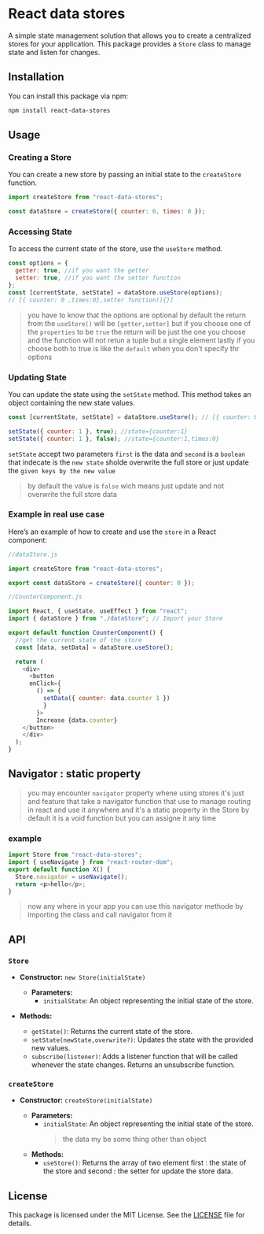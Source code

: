 # React data stores

A simple state management solution that allows you to create a centralized stores for your application. This package provides a `Store` class to manage state and listen for changes.

## Installation

You can install this package via npm:

```bash
npm install react-data-stores
```

## Usage

### Creating a Store

You can create a new store by passing an initial state to the `createStore` function.

```javascript
import createStore from "react-data-stores";

const dataStore = createStore({ counter: 0, times: 0 });
```

### Accessing State

To access the current state of the store, use the `useStore` method.

```javascript
const options = {
  getter: true, //if you want the getter
  setter: true, //if you want the setter function
};
const [currentState, setState] = dataStore.useStore(options);
// [{ counter: 0 ,times:0},setter function(){}]
```

> you have to know that the options are optional by default the return from the `useStore()` will be `[getter,setter]`
> but if you choose one of the `properties` to be `true` the return will be just the one you choose and the function will not retun a tuple but a single element
> lastly if you choose both to true is like the `default` when you don't specify thr options

### Updating State

You can update the state using the `setState` method. This method takes an object containing the new state values.

```javascript
const [currentState, setState] = dataStore.useStore(); // [{ counter: 0 },setter function(){}]

setState({ counter: 1 }, true); //state={counter:1}
setState({ counter: 1 }, false); //state={counter:1,times:0}
```

`setState` accept two parameters `first` is the data
and `second` is a `boolean`
that indecate is the `new state` sholde overwrite the full store
or just update the `given keys by the new value`

> by default the value is `false` wich means just update and not overwrite the full store data

### Example in real use case

Here’s an example of how to create and use the `store` in a React component:

```javascript
//dataStore.js

import createStore from "react-data-stores";

export const dataStore = createStore({ counter: 0 });

//CounterComponent.js

import React, { useState, useEffect } from "react";
import { dataStore } from "./dataStore"; // Import your Store

export default function CounterComponent() {
  //get the current state of the store
  const [data, setData] = dataStore.useStore();

  return (
    <div>
      <button
      onClick={
        () => {
          setData({ counter: data.counter 1 })
          }
        }>
        Increase {data.counter}
    </button>
    </div>
  );
}
```

## Navigator : static property

> you may encounter `navigator` property whene using stores it's just and feature that take a navigator function that use to manage routing in react and use it anywhere and it's a static property in the Store by default it is a void function but you can assigne it any time

### example

```javascript
import Store from "react-data-stores";
import { useNavigate } from "react-router-dom";
export default function X() {
  Store.navigator = useNavigate();
  return <p>hello</p>;
}
```

> now any where in your app you can use this navigator methode by importing the class and call navigator from it

## API

### `Store`

- **Constructor:** `new Store(initialState)`

  - **Parameters:**
    - `initialState`: An object representing the initial state of the store.

- **Methods:**
  - `getState()`: Returns the current state of the store.
  - `setState(newState,overwrite?)`: Updates the state with the provided new values.
  - `subscribe(listener)`: Adds a listener function that will be called whenever the state changes. Returns an unsubscribe function.

### `createStore`

- **Constructor:** `createStore(initialState)`

  - **Parameters:**
    - `initialState`: An object representing the initial state of the store.
      > the data my be some thing other than object
  - **Methods:**
    - `useStore()`: Returns the array of two element first : the state of the store and second : the setter for update the store data.

## License

This package is licensed under the MIT License. See the [LICENSE](LICENSE) file for details.
